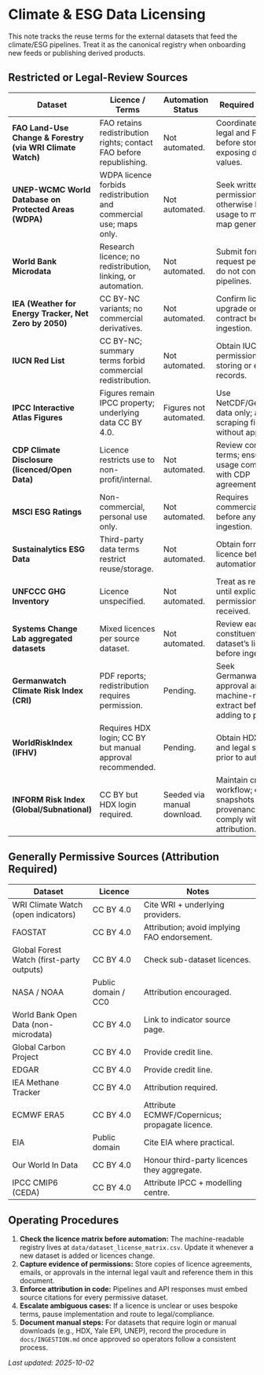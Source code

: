 # Climate & ESG Data Licensing

This note tracks the reuse terms for the external datasets that feed the climate/ESG pipelines. Treat it as the canonical registry when onboarding new feeds or publishing derived products.

## Restricted or Legal-Review Sources

| Dataset | Licence / Terms | Automation Status | Required Actions |
| --- | --- | --- | --- |
| **FAO Land-Use Change & Forestry (via WRI Climate Watch)** | FAO retains redistribution rights; contact FAO before republishing. | Not automated. | Coordinate with legal and FAO before storing or exposing derived values. |
| **UNEP-WCMC World Database on Protected Areas (WDPA)** | WDPA licence forbids redistribution and commercial use; maps only. | Not automated. | Seek written permission; otherwise keep usage to manual map generation. |
| **World Bank Microdata** | Research licence; no redistribution, linking, or automation. | Not automated. | Submit formal request per project; do not connect to pipelines. |
| **IEA (Weather for Energy Tracker, Net Zero by 2050)** | CC BY-NC variants; no commercial derivatives. | Not automated. | Confirm licence upgrade or contract before ingestion. |
| **IUCN Red List** | CC BY-NC; summary terms forbid commercial redistribution. | Not automated. | Obtain IUCN permission prior to storing or exposing records. |
| **IPCC Interactive Atlas Figures** | Figures remain IPCC property; underlying data CC BY 4.0. | Figures not automated. | Use NetCDF/GeoTIFF data only; avoid scraping figures without approval. |
| **CDP Climate Disclosure (licenced/Open Data)** | Licence restricts use to non-profit/internal. | Not automated. | Review contract terms; ensure usage complies with CDP agreement. |
| **MSCI ESG Ratings** | Non-commercial, personal use only. | Not automated. | Requires commercial licence before any ingestion. |
| **Sustainalytics ESG Data** | Third-party data terms restrict reuse/storage. | Not automated. | Obtain formal licence before automation. |
| **UNFCCC GHG Inventory** | Licence unspecified. | Not automated. | Treat as restricted until explicit permission received. |
| **Systems Change Lab aggregated datasets** | Mixed licences per source dataset. | Not automated. | Review each constituent dataset’s licence before ingestion. |
| **Germanwatch Climate Risk Index (CRI)** | PDF reports; redistribution requires permission. | Pending. | Seek Germanwatch/IFHV approval and machine-readable extract before adding to pipeline. |
| **WorldRiskIndex (IFHV)** | Requires HDX login; CC BY but manual approval recommended. | Pending. | Obtain HDX access and legal sign-off prior to automation. |
| **INFORM Risk Index (Global/Subnational)** | CC BY but HDX login required. | Seeded via manual download. | Maintain credential workflow; ensure snapshots retain provenance and comply with CC BY attribution. |

## Generally Permissive Sources (Attribution Required)

| Dataset | Licence | Notes |
| --- | --- | --- |
| WRI Climate Watch (open indicators) | CC BY 4.0 | Cite WRI + underlying providers. |
| FAOSTAT | CC BY 4.0 | Attribution; avoid implying FAO endorsement. |
| Global Forest Watch (first-party outputs) | CC BY 4.0 | Check sub-dataset licences. |
| NASA / NOAA | Public domain / CC0 | Attribution encouraged. |
| World Bank Open Data (non-microdata) | CC BY 4.0 | Link to indicator source page. |
| Global Carbon Project | CC BY 4.0 | Provide credit line. |
| EDGAR | CC BY 4.0 | Provide credit line. |
| IEA Methane Tracker | CC BY 4.0 | Attribution required. |
| ECMWF ERA5 | CC BY 4.0 | Attribute ECMWF/Copernicus; propagate licence. |
| EIA | Public domain | Cite EIA where practical. |
| Our World In Data | CC BY 4.0 | Honour third-party licences they aggregate. |
| IPCC CMIP6 (CEDA) | CC BY 4.0 | Attribute IPCC + modelling centre. |

## Operating Procedures

1. **Check the licence matrix before automation:** The machine-readable registry lives at `data/dataset_license_matrix.csv`. Update it whenever a new dataset is added or licences change.
2. **Capture evidence of permissions:** Store copies of licence agreements, emails, or approvals in the internal legal vault and reference them in this document.
3. **Enforce attribution in code:** Pipelines and API responses must embed source citations for every permissive dataset.
4. **Escalate ambiguous cases:** If a licence is unclear or uses bespoke terms, pause implementation and route to legal/compliance.
5. **Document manual steps:** For datasets that require login or manual downloads (e.g., HDX, Yale EPI, UNEP), record the procedure in `docs/INGESTION.md` once approved so operators follow a consistent process.

_Last updated: 2025-10-02_
